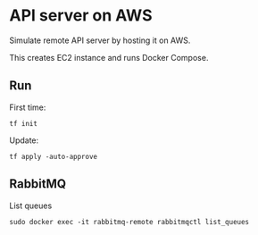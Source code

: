 # API server on AWS

Simulate remote API server by hosting it on AWS.

This creates EC2 instance and runs Docker Compose.

## Run

First time:

```
tf init
```

Update:

```
tf apply -auto-approve
```

## RabbitMQ

List queues

```
sudo docker exec -it rabbitmq-remote rabbitmqctl list_queues
```